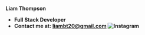 <b>Liam Thompson
- Full Stack Developer
- Contact me at: liambt20@gmail.com
![Instagram](https://img.shields.io/badge/Instagram-000000?style=for-the-badge&logo=Instagram&logoColor=White)
